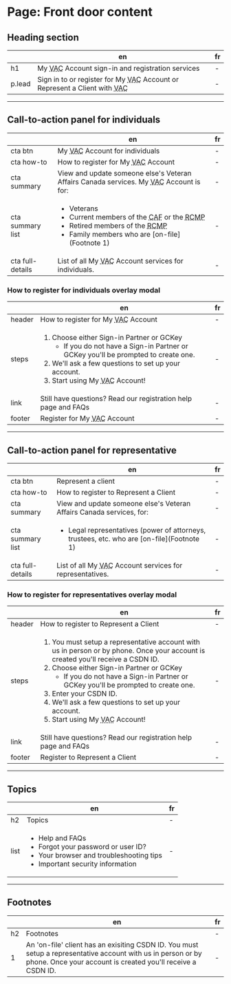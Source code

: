# Page: Front door content

## Heading section

|  | en  | fr |
|---|---|---|
| h1  | My <abbr title="Veteran Affairs Canada">VAC</abbr> Account sign-in and registration services | - |
| p.lead |  Sign in to or register for My <abbr title="Veteran Affairs Canada">VAC</abbr> Account or Represent a Client with <abbr title="Veteran Affairs Canada">VAC</abbr>  | - |

---

## Call-to-action panel **for individuals**

|  | en  | fr |
|---|---|---|
| cta btn  | My <abbr title="Veteran Affairs Canada">VAC</abbr> Account for individuals | - |
| cta how-to |  How to register for My <abbr title="Veteran Affairs Canada">VAC</abbr> Account  | - |
| cta summary | View and update someone else's Veteran Affairs Canada services. My <abbr title="Veteran Affairs Canada">VAC</abbr> Account is for: | - |
| cta summary list | <ul><li>Veterans</li><li>Current members of the <abbr title="Canadian Armed Forces">CAF</abbr> or the <abbr title="Royal Canadian Mounted Police">RCMP</abbr></li><li>Retired members of the <abbr title="Royal Canadian Mounted Police">RCMP</abbr></li><li>Family members who are [on-file](Footnote 1)</li></ul> | - |
| cta full-details | List of all My <abbr title="Veteran Affairs Canada">VAC</abbr> Account services for individuals. | - |

### How to register for individuals overlay modal

| | en | fr |
|---|---|---|
| header | How to register for My <abbr title="Veteran Affairs Canada">VAC</abbr> Account | - |
| steps | <ol><li>Choose either Sign-in Partner or GCKey<ul><li>If you do not have a Sign-in Partner or GCKey you'll be prompted to create one.</li></ul></li><li>We'll ask a few questions to set up your account.</li><li>Start using My <abbr title="Veteran Affairs Canada">VAC</abbr> Account!</li></ol> | - |
| link | Still have questions? Read our registration help page and FAQs | - |
| footer | Register for My <abbr title="Veteran Affairs Canada">VAC</abbr> Account | - |

---

## Call-to-action panel **for representative**

|  | en  | fr |
|---|---|---|
| cta btn  | Represent a client | - |
| cta how-to |  How to register to Represent a Client | - |
| cta summary | View and update someone else's Veteran Affairs Canada services, for: | - |
| cta summary list | <ul><li>Legal representatives (power of attorneys, trustees, etc. who are [on-file](Footnote 1)</li></li></ul> | - |
| cta full-details | List of all My <abbr title="Veteran Affairs Canada">VAC</abbr> Account services for representatives. | - |

### How to register for representatives overlay modal

| | en | fr |
|---|---|---|
| header | How to register to Represent a Client | - |
| steps | <ol><li>You must setup a representative account with us in person or by phone. Once your account is created you'll receive a CSDN ID.</li><li>Choose either Sign-in Partner or GCKey<ul><li>If you do not have a Sign-in Partner or GCKey you'll be prompted to create one.</li></ul></li><li>Enter your CSDN ID.</li><li>We'll ask a few questions to set up your account.</li><li>Start using My <abbr title="Veteran Affairs Canada">VAC</abbr> Account!</li></ol> | - |
| link | Still have questions? Read our registration help page and FAQs | - |
| footer | Register to Represent a Client | - |

---

## Topics

| | en | fr |
|---|---|---|
| h2 | Topics | - |
| list | <ul><li>Help and FAQs</li><li>Forgot your password or user ID?</li><li>Your browser and troubleshooting tips</li><li>Important security information</li></ul> | - |

---

## Footnotes

| | en | fr |
|---|---|---|
| h2 | Footnotes | - |
| 1 | An 'on-file' client has an exisiting CSDN ID. You must setup a representative account with us in person or by phone. Once your account is created you'll receive a CSDN ID. | - |